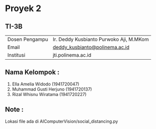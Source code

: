 # Proyek 2

## TI-3B

|  |  |
|--|--|
| Dosen Pengampu | Ir. Deddy Kusbianto Purwoko Aji, M.MKom |
| Email | deddy_kusbianto@polinema.ac.id |
| Institusi | jti.polinema.ac.id |

## Nama Kelompok :
1. Ella Amelia Widodo (1941720047)
2. Muhammad Gusti Herjuno (1941720137)
3. Rizal Whisnu Wiratama (1941720227)


## Note :
Lokasi file ada di AIComputerVision/social_distancing.py